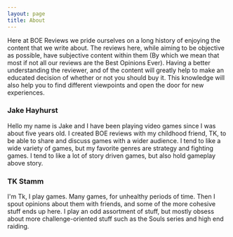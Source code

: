 ```yaml
---
layout: page
title: About
---
```


Here at BOE Reviews we pride ourselves on a long history of enjoying the content that we write about. The reviews here, while aiming to be objective as possible, have subjective content within them (By which we mean that most if not all our reviews are the Best Opinions Ever). Having a better understanding the reviewer, and of the content will greatly help to make an educated decision of whether or not you should buy it. This knowledge will also help you to find different viewpoints and open the door for new experiences.

### Jake Hayhurst
Hello my name is Jake and I have been playing video games since I was about five years old. I created BOE reviews with my childhood friend, TK, to be able to share and discuss games with a wider audience. I tend to like a wide variety of games, but my favorite genres are strategy and fighting games. I tend to like a lot of story driven games, but also hold gameplay above story.

### TK Stamm
I'm Tk, I play games.  Many games, for unhealthy periods of time.  Then I spout opinions about them with friends, and some of the more cohesive stuff ends up here.  I play an odd assortment of stuff, but mostly obsess about more challenge-oriented stuff such as the Souls series and high end raiding.
